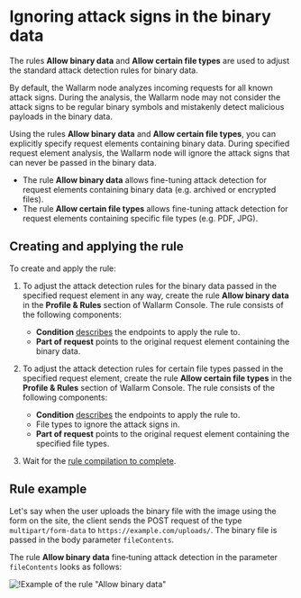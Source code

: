# Ignoring attack signs in the binary data

The rules **Allow binary data** and **Allow certain file types** are used to adjust the standard attack detection rules for binary data.

By default, the Wallarm node analyzes incoming requests for all known attack signs. During the analysis, the Wallarm node may not consider the attack signs to be regular binary symbols and mistakenly detect malicious payloads in the binary data.

Using the rules **Allow binary data** and **Allow certain file types**, you can explicitly specify request elements containing binary data. During specified request element analysis, the Wallarm node will ignore the attack signs that can never be passed in the binary data.

* The rule **Allow binary data** allows fine-tuning attack detection for request elements containing binary data (e.g. archived or encrypted files).
* The rule **Allow certain file types** allows fine-tuning attack detection for request elements containing specific file types (e.g. PDF, JPG).

## Creating and applying the rule

To create and apply the rule:

1. To adjust the attack detection rules for the binary data passed in the specified request element in any way, create the rule **Allow binary data** in the **Profile & Rules** section of Wallarm Console. The rule consists of the following components:

      * **Condition** [describes](add-rule.md#branch-description) the endpoints to apply the rule to.
      * **Part of request** points to the original request element containing the binary data.
2. To adjust the attack detection rules for certain file types passed in the specified request element, create the rule **Allow certain file types** in the **Profile & Rules** section of Wallarm Console. The rule consists of the following components:
      
      * **Condition** [describes](add-rule.md#branch-description) the endpoints to apply the rule to.
      * File types to ignore the attack signs in.
      * **Part of request** points to the original request element containing the specified file types.
3. Wait for the [rule compilation to complete](compiling.md).

## Rule example

Let's say when the user uploads the binary file with the image using the form on the site, the client sends the POST request of the type `multipart/form-data` to `https://example.com/uploads/`. The binary file is passed in the body parameter `fileContents`.

The rule **Allow binary data** fine‑tuning attack detection in the parameter `fileContents` looks as follows:

![!Example of the rule "Allow binary data"](../../images/user-guides/rules/ignore-binary-attacks-example.png)
